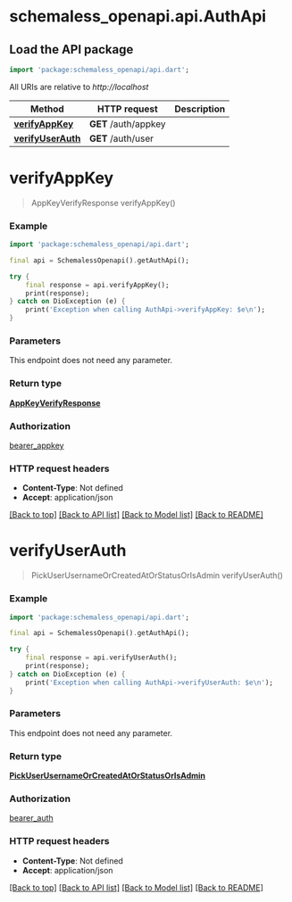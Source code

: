 # schemaless_openapi.api.AuthApi

## Load the API package
```dart
import 'package:schemaless_openapi/api.dart';
```

All URIs are relative to *http://localhost*

Method | HTTP request | Description
------------- | ------------- | -------------
[**verifyAppKey**](AuthApi.md#verifyappkey) | **GET** /auth/appkey | 
[**verifyUserAuth**](AuthApi.md#verifyuserauth) | **GET** /auth/user | 


# **verifyAppKey**
> AppKeyVerifyResponse verifyAppKey()



### Example
```dart
import 'package:schemaless_openapi/api.dart';

final api = SchemalessOpenapi().getAuthApi();

try {
    final response = api.verifyAppKey();
    print(response);
} catch on DioException (e) {
    print('Exception when calling AuthApi->verifyAppKey: $e\n');
}
```

### Parameters
This endpoint does not need any parameter.

### Return type

[**AppKeyVerifyResponse**](AppKeyVerifyResponse.md)

### Authorization

[bearer_appkey](../README.md#bearer_appkey)

### HTTP request headers

 - **Content-Type**: Not defined
 - **Accept**: application/json

[[Back to top]](#) [[Back to API list]](../README.md#documentation-for-api-endpoints) [[Back to Model list]](../README.md#documentation-for-models) [[Back to README]](../README.md)

# **verifyUserAuth**
> PickUserUsernameOrCreatedAtOrStatusOrIsAdmin verifyUserAuth()



### Example
```dart
import 'package:schemaless_openapi/api.dart';

final api = SchemalessOpenapi().getAuthApi();

try {
    final response = api.verifyUserAuth();
    print(response);
} catch on DioException (e) {
    print('Exception when calling AuthApi->verifyUserAuth: $e\n');
}
```

### Parameters
This endpoint does not need any parameter.

### Return type

[**PickUserUsernameOrCreatedAtOrStatusOrIsAdmin**](PickUserUsernameOrCreatedAtOrStatusOrIsAdmin.md)

### Authorization

[bearer_auth](../README.md#bearer_auth)

### HTTP request headers

 - **Content-Type**: Not defined
 - **Accept**: application/json

[[Back to top]](#) [[Back to API list]](../README.md#documentation-for-api-endpoints) [[Back to Model list]](../README.md#documentation-for-models) [[Back to README]](../README.md)

